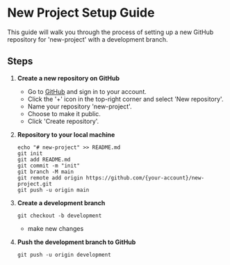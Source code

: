 # New Project Setup Guide

This guide will walk you through the process of setting up a new GitHub repository for 'new-project' with a development branch.

## Steps

1. **Create a new repository on GitHub**
   - Go to [GitHub](https://github.com) and sign in to your account.
   - Click the '+' icon in the top-right corner and select 'New repository'.
   - Name your repository 'new-project'.
   - Choose to make it public.
   - Click 'Create repository'.

2. **Repository to your local machine**
   ``` 
   echo "# new-project" >> README.md
   git init
   git add README.md
   git commit -m "init"
   git branch -M main
   git remote add origin https://github.com/{your-account}/new-project.git
   git push -u origin main
   ```

3. **Create a development branch**
   ``` 
   git checkout -b development
   ```
   - make new changes

4. **Push the development branch to GitHub**
   ```
   git push -u origin development
   ```